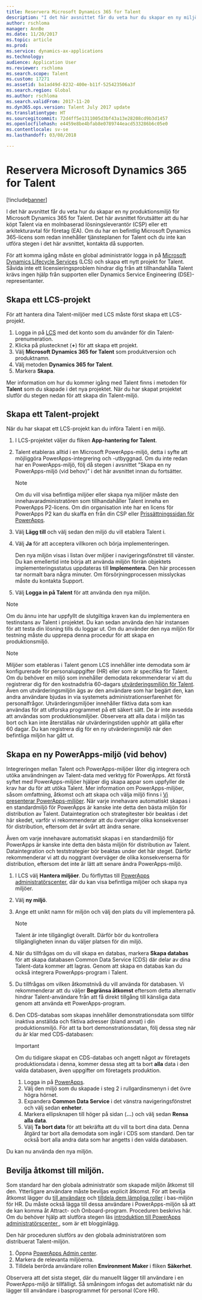```yaml
---
title: Reservera Microsoft Dynamics 365 for Talent
description: "I det här avsnittet får du veta hur du skapar en ny miljö för Microsoft Dynamics 365 for Talent."
author: rschloma
manager: AnnBe
ms.date: 11/20/2017
ms.topic: article
ms.prod: 
ms.service: dynamics-ax-applications
ms.technology: 
audience: Application User
ms.reviewer: rschloma
ms.search.scope: Talent
ms.custom: 17271
ms.assetid: ba1ad49d-8232-400e-b11f-525423506a3f
ms.search.region: Global
ms.author: rschloma
ms.search.validFrom: 2017-11-20
ms.dyn365.ops.version: Talent July 2017 update
ms.translationtype: HT
ms.sourcegitcommit: 72d4ff5e1311005d3bf43a13e28208cd9b3d1457
ms.openlocfilehash: e4459e8be4bfab8e0789744eacd533286b6c05e0
ms.contentlocale: sv-se
ms.lasthandoff: 03/08/2018

---
```

# <a name="provision-microsoft-dynamics-365-for-talent"></a>Reservera Microsoft Dynamics 365 for Talent

[!include[banner](includes/banner.md)]

I det här avsnittet får du veta hur du skapar en ny produktionsmiljö för Microsoft Dynamics 365 for Talent. Det här avsnittet förutsätter att du har köpt Talent via en molnbaserad lösningsleverantör (CSP) eller ett arkitekturavtal för företag (EA). Om du har en befintlig Microsoft Dynamics 365-licens som redan innehåller tjänsteplanen for Talent och du inte kan utföra stegen i det här avsnittet, kontakta då supporten.

För att komma igång måste en global administratör logga in på [Microsoft Dynamics Lifecycle Services](http://lcs.dynamics.com) (LCS) och skapa ett nytt projekt for Talent. Såvida inte ett licensieringsproblem hindrar dig från att tillhandahålla Talent krävs ingen hjälp från supporten eller Dynamics Service Engineering (DSE)-representanter.

## <a name="create-an-lcs-project"></a>Skapa ett LCS-projekt
För att hantera dina Talent-miljöer med LCS måste först skapa ett LCS-projekt.

1. Logga in på [LCS](https://lcs.dynamics.com/Logon/Index) med det konto som du använder för din Talent-prenumeration.
2. Klicka på plustecknet (**+**) för att skapa ett projekt.
3. Välj **Microsoft Dynamics 365 for Talent** som produktversion och produktnamn.
4. Välj metoden **Dynamics 365 for Talent**.
5. Markera **Skapa**.

Mer information om hur du kommer igång med Talent finns i metoden för **Talent** som du skapade i det nya projektet. När du har skapat projektet slutför du stegen nedan för att skapa din Talent-miljö.

## <a name="provision-a-talent-project"></a>Skapa ett Talent-projekt
När du har skapat ett LCS-projekt kan du införa Talent i en miljö.

1. I LCS-projektet väljer du fliken **App-hantering for Talent**.
2. Talent etableras alltid i en Microsoft PowerApps-miljö, detta i syfte att möjliggöra PowerApps-integrering och -utbyggnad. Om du inte redan har en PowerApps-miljö, följ då stegen i avsnittet ”Skapa en ny PowerApps-miljö (vid behov)” i det här avsnittet innan du fortsätter.

    > [!NOTE]
    > Om du vill visa befintliga miljöer eller skapa nya miljöer måste den innehavaradministratören som tillhandahåller Talent inneha en PowerApps P2-licens. Om din organisation inte har en licens för PowerApps P2 kan du skaffa en från din CSP eller [Prissättningssidan för PowerApps](https://powerapps.microsoft.com/en-us/pricing/).

3. Välj **Lägg till** och välj sedan den miljö du vill etablera Talent i.
4. Välj **Ja** för att acceptera villkoren och börja implementeringen.

    Den nya miljön visas i listan över miljöer i navigeringsfönstret till vänster. Du kan emellertid inte börja att använda miljön förrän objektets implementeringsstatus uppdateras till **Implementera**. Den här processen tar normalt bara några minuter. Om försörjningprocessen misslyckas måste du kontakta Support.

6. Välj **Logga in på Talent** för att använda den nya miljön.

> [!NOTE]
> Om du ännu inte har uppfyllt de slutgiltiga kraven kan du implementera en testinstans av Talent i projektet. Du kan sedan använda den här instansen för att testa din lösning tills du loggar ut. Om du använder den nya miljön för testning måste du upprepa denna procedur för att skapa en produktionsmiljö.

> [!NOTE]
> Miljöer som etableras i Talent genom LCS innehåller inte demodata som är konfigurerade för personaluppgifter (HR) eller som är specifika för Talent. Om du behöver en miljö som innehåller demodata rekommenderar vi att du registrerar dig för den kostnadsfria 60-dagars [utvärderingsmiljön för Talent](https://dynamics.microsoft.com/en-us/talent/overview/). Även om utvärderingsmiljön ägs av den användare som har begärt den, kan andra användare bjudas in via systemets administrationserfarenhet för personalfrågor. Utvärderingsmiljöer innehåller fiktiva data som kan användas för att utforska programmet på ett säkert sätt. De är inte avsedda att användas som produktionsmiljöer. Observera att alla data i miljön tas bort och kan inte återställas när utvärderingstiden upphör att gälla efter 60 dagar. Du kan registrera dig för en ny utvärderingsmiljö när den befintliga miljön har gått ut.

## <a name="create-a-new-powerapps-environment-if-required"></a>Skapa en ny PowerApps-miljö (vid behov)
Integreringen mellan Talent och PowerApps-miljöer låter dig integrera och utöka användningen av Talent-data med verktyg för PowerApps. Att förstå syftet med PowerApps-miljöer hjälper dig skapa appar som uppfyller de krav har du för att utöka Talent. Mer information om PowerApps-miljöer, såsom omfattning, åtkomst och att skapa och välja miljö finns i [Vi presenterar PowerApps-miljöer](https://powerapps.microsoft.com/en-us/blog/powerapps-environments/). När varje innehavare automatiskt skapas i en standardmiljö för PowerApps är kanske inte detta den bästa miljön för distribution av Talent. Dataintegration och strategitester bör beaktas i det här skedet, varför vi rekommenderar att du överväger olika konsekvenser för distribution, eftersom det är svårt att ändra senare. 

Även om varje innehavare automatiskt skapas i en standardmiljö för PowerApps är kanske inte detta den bästa miljön för distribution av Talent. Dataintegration och teststrategier bör beaktas under det här steget. Därför rekommenderar vi att du noggrant överväger de olika konsekvenserna för distribution, eftersom det inte är lätt att senare ändra PowerApps-miljö.

1. I LCS välj **Hantera miljöer**. Du förflyttas till [PowerApps administratörscenter](https://preview.admin.powerapps.com/environments), där du kan visa befintliga miljöer och skapa nya miljöer.
2. Välj **ny miljö**.
3. Ange ett unikt namn för miljön och välj den plats du vill implementera på.

    > [!NOTE]
    > Talent är inte tillgängligt överallt. Därför bör du kontrollera tillgängligheten innan du väljer platsen för din miljö.

4. När du tillfrågas om du vill skapa en databas, markera **Skapa databas** för att skapa databasen Common Data Service (CDS) där delar av dina Talent-data kommer att lagras. Genom att skapa en databas kan du också integrera PowerApps-program i Talent.
5. Du tillfrågas om vilken åtkomstnivå du vill använda för databasen. Vi rekommenderar att du väljer **Begränsa åtkomst** eftersom detta alternativ hindrar Talent-användare från att få direkt tillgång till känsliga data genom att använda ett PowerApps-program.
6. Den CDS-databas som skapas innehåller demonstrationsdata som tillför inaktiva anställda och fiktiva adresser (bland annat) i din produktionsmiljö. För att ta bort demonstrationsdatan, följ dessa steg när du är klar med CDS-databasen:

    > [!IMPORTANT]
    > Om du tidigare skapat en CDS-databas och angett något av företagets produktionsdata i denna, kommer dessa steg att ta bort **alla** data i den valda databasen, även uppgifter om företagets produktion.

    1. Logga in på [PowerApps](https://preview.web.powerapps.com/home).
    2. Välj den miljö som du skapade i steg 2 i rullgardinsmenyn i det övre högra hörnet.
    3. Expandera **Common Data Service** i det vänstra navigeringsfönstret och välj sedan **enheter**.
    4. Markera ellipsknapen till höger på sidan (**...**) och välj sedan **Rensa alla data**.
    5. Välj **Ta bort data** för att bekräfta att du vill ta bort dina data. Denna åtgärd tar bort alla demodata som ingår i CDS som standard. Den tar också bort alla andra data som har angetts i den valda databasen.

Du kan nu använda den nya miljön.

## <a name="grant-access-to-the-environment"></a>Bevilja åtkomst till miljön.
Som standard har den globala administratör som skapade miljön åtkomst till den. Ytterligare användare måste beviljas explicit åtkomst. För att bevilja åtkomst lägger du [till användare](../dev-itpro/sysadmin/tasks/create-new-users.md) och [tilldela dem lämpliga roller](../dev-itpro/sysadmin/tasks/assign-users-security-roles.md) i bas-miljön för HR. Du måste också lägga till dessa användare i PowerApps-miljön så att de kan komma åt Attract- och Onboard-program. Proceduren beskrivs här. Om du behöver hjälp att slutföra stegen läs [introduktion till PowerApps administratörscenter ](https://powerapps.microsoft.com/en-us/blog/introducing-admin-center-for-powerapps/), som är ett blogginlägg.

Den här proceduren slutförs av den globala administratören som distribuerat Talent-miljön.

1. Öppna [PowerApps Admin center](https://preview.admin.powerapps.com/environments).
2. Markera de relevanta miljöerna.
3. Tilldela berörda användare rollen **Environment Maker** i fliken **Säkerhet**.

Observera att det sista steget, där du manuellt lägger till användare i en PowerApps-miljö är tillfälligt. Så småningom infogas det automatiskt när du lägger till användare i basprogrammet för personal (Core HR).

